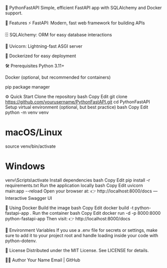 🎉 PythonFastAPI
Simple, efficient FastAPI app with SQLAlchemy and Docker support.

🚀 Features
⚡ FastAPI: Modern, fast web framework for building APIs

🗄️ SQLAlchemy: ORM for easy database interactions

🏃 Uvicorn: Lightning-fast ASGI server

🐳 Dockerized for easy deployment

🛠️ Prerequisites
Python 3.11+

Docker (optional, but recommended for containers)

pip package manager

⚙️ Quick Start
Clone the repository
bash
Copy
Edit
git clone https://github.com/yourusername/PythonFastAPI.git
cd PythonFastAPI
Setup virtual environment (optional, but best practice)
bash
Copy
Edit
python -m venv venv
# macOS/Linux
source venv/bin/activate  
# Windows
venv\Scripts\activate
Install dependencies
bash
Copy
Edit
pip install -r requirements.txt
Run the application locally
bash
Copy
Edit
uvicorn main:app --reload
Open your browser at:
👉 http://localhost:8000/docs — Interactive Swagger UI

🐳 Using Docker
Build the image
bash
Copy
Edit
docker build -t python-fastapi-app .
Run the container
bash
Copy
Edit
docker run -d -p 8000:8000 python-fastapi-app
Then visit:
👉 http://localhost:8000/docs

🔐 Environment Variables
If you use a .env file for secrets or settings, make sure to add it to your project root and handle loading inside your code with python-dotenv.

📄 License
Distributed under the MIT License. See LICENSE for details.

👨‍💻 Author
Your Name
Email | GitHub

